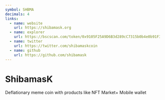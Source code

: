 ```yaml
---
symbol: SHBMA
decimals: 4
links:
  - name: website
    url: https://shibamask.org
  - name: explorer
    url: https://bscscan.com/token/0x9105F25A9D6B3d289cC7315b0b4e0b91F3806fB1
  - name: twitter
    url: https://twitter.com/shibamaskcoin
  - name: github
    url: https://github.com/shibamask
---
```


# ShibamasK

Deflationary meme coin with products like NFT Market+ Mobile wallet
